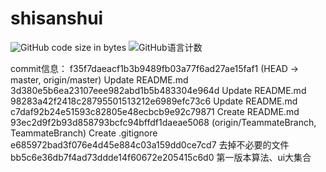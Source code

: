 # shisanshui
![GitHub code size in bytes](https://img.shields.io/github/languages/code-size/291713624/shisanshui)
![GitHub语言计数](https://img.shields.io/github/languages/count/291713624/shisanshui)

commit信息：
f35f7daeacf1b3b9489fb03a77f6ad27ae15faf1 (HEAD -> master, origin/master) Update README.md
3d380e5b6ea23107eee982abd1b5b483304e964d Update README.md
98283a42f2418c28795501513212e6989efc73c6 Update README.md
c7daf92b24e51593c82805e48ecbcb9e92c79871 Create README.md
93ec2d9f2b93d858793bcfc94bffdf1daeae5068 (origin/TeammateBranch, TeammateBranch) Create .gitignore
e685972bad3f076e4d45e884c03a159dd0ce7cd7 去掉不必要的文件
bb5c6e36db7f4ad73ddde14f60672e205415c6d0 第一版本算法、ui大集合
